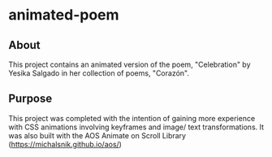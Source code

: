 # animated-poem

## About 
This project contains an animated version of the poem, "Celebration" by Yesika Salgado in her collection of poems, "Corazón". 

## Purpose 
This project was completed with the intention of gaining more experience with CSS animations involving keyframes and image/ text transformations. It was also built with the AOS Animate on Scroll Library (https://michalsnik.github.io/aos/) 
